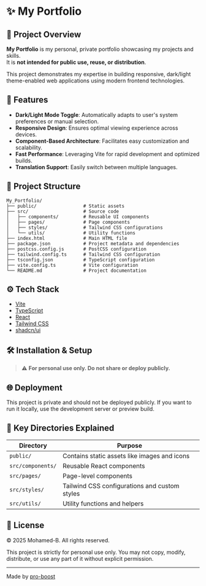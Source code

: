 # ✨ My Portfolio

## 📘 Project Overview

**My Portfolio** is my personal, private portfolio showcasing my projects and skills.  
It is **not intended for public use, reuse, or distribution**.

This project demonstrates my expertise in building responsive, dark/light theme-enabled web applications using modern frontend technologies.

## 🚀 Features

- **Dark/Light Mode Toggle**: Automatically adapts to user's system preferences or manual selection.
- **Responsive Design**: Ensures optimal viewing experience across devices.
- **Component-Based Architecture**: Facilitates easy customization and scalability.
- **Fast Performance**: Leveraging Vite for rapid development and optimized builds.
- **Translation Support**: Easily switch between multiple languages.

## 🧱 Project Structure

```
My_Portfolio/
├── public/                 # Static assets
├── src/                    # Source code
│   ├── components/         # Reusable UI components
│   ├── pages/              # Page components
│   ├── styles/             # Tailwind CSS configurations
│   └── utils/              # Utility functions
├── index.html              # Main HTML file
├── package.json            # Project metadata and dependencies
├── postcss.config.js       # PostCSS configuration
├── tailwind.config.ts      # Tailwind CSS configuration
├── tsconfig.json           # TypeScript configuration
├── vite.config.ts          # Vite configuration
└── README.md               # Project documentation
```

## ⚙️ Tech Stack

- [Vite](https://vitejs.dev/)
- [TypeScript](https://www.typescriptlang.org/)
- [React](https://reactjs.org/)
- [Tailwind CSS](https://tailwindcss.com/)
- [shadcn/ui](https://ui.shadcn.dev/)

## 🛠 Installation & Setup

> ⚠️ **For personal use only. Do not share or deploy publicly.**

## 🌐 Deployment

This project is private and should not be deployed publicly.
If you want to run it locally, use the development server or preview build.

## 📁 Key Directories Explained

| Directory         | Purpose                                       |
| ----------------- | --------------------------------------------- |
| `public/`         | Contains static assets like images and icons  |
| `src/components/` | Reusable React components                     |
| `src/pages/`      | Page-level components                         |
| `src/styles/`     | Tailwind CSS configurations and custom styles |
| `src/utils/`      | Utility functions and helpers                 |

## 📄 License

© 2025 Mohamed-B. All rights reserved.

This project is strictly for personal use only.
You may not copy, modify, distribute, or use any part of it without explicit permission.

---

Made by [pro-boost](https://github.com/pro-boost)
